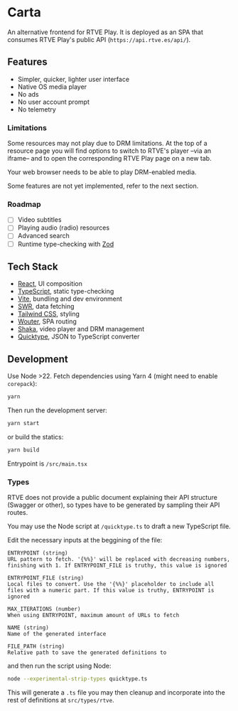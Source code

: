 # Carta

An alternative frontend for RTVE Play. It is deployed as an SPA that consumes RTVE Play's public API (`https://api.rtve.es/api/`).

## Features

- Simpler, quicker, lighter user interface
- Native OS media player
- No ads
- No user account prompt
- No telemetry

### Limitations

Some resources may not play due to DRM limitations. At the top of a resource page you will find options to switch to RTVE's player –via an iframe– and to open the corresponding RTVE Play page on a new tab.

Your web browser needs to be able to play DRM-enabled media.

Some features are not yet implemented, refer to the next section.

### Roadmap

- [ ] Video subtitles
- [ ] Playing audio (radio) resources
- [ ] Advanced search
- [ ] Runtime type-checking with [Zod](https://zod.dev/)

## Tech Stack

- [React](https://react.dev/), UI composition
- [TypeScript](https://www.typescriptlang.org/), static type-checking
- [Vite](https://vite.dev/), bundling and dev environment
- [SWR](https://swr.vercel.app/), data fetching
- [Tailwind CSS](https://tailwindcss.com/), styling
- [Wouter](https://github.com/molefrog/wouter), SPA routing
- [Shaka](https://github.com/shaka-project/shaka-player), video player and DRM management
- [Quicktype](https://quicktype.io/), JSON to TypeScript converter

## Development

Use Node >22. Fetch dependencies using Yarn 4 (might need to enable `corepack`):

```bash
yarn
```

Then run the development server:

```bash
yarn start
```

or build the statics:
```bash
yarn build
```

Entrypoint is `/src/main.tsx`

### Types

RTVE does not provide a public document explaining their API structure (Swagger or other), so types have to be generated by sampling their API routes.

You may use the Node script at `/quicktype.ts` to draft a new TypeScript file.

Edit the necessary inputs at the beggining of the file:

```
ENTRYPOINT (string)
URL pattern to fetch. '{%%}' will be replaced with decreasing numbers, finishing with 1. If ENTRYPOINT_FILE is truthy, this value is ignored

ENTRYPOINT_FILE (string)
Local files to convert. Use the '{%%}' placeholder to include all files with a numeric part. If this value is truthy, ENTRYPOINT is ignored

MAX_ITERATIONS (number)
When using ENTRYPOINT, maximum amount of URLs to fetch

NAME (string)
Name of the generated interface

FILE_PATH (string)
Relative path to save the generated definitions to
```

and then run the script using Node:

```bash
node --experimental-strip-types quicktype.ts
```

This will generate a `.ts` file you may then cleanup and incorporate into the rest of definitions at `src/types/rtve`.
